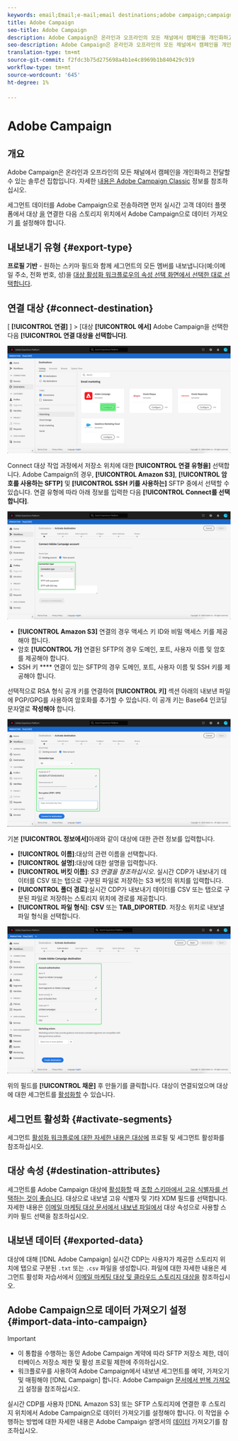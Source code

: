 ```yaml
---
keywords: email;Email;e-mail;email destinations;adobe campaign;campaign
title: Adobe Campaign
seo-title: Adobe Campaign
description: Adobe Campaign은 온라인과 오프라인의 모든 채널에서 캠페인을 개인화하고 전달할 수 있는 솔루션 집합입니다.
seo-description: Adobe Campaign은 온라인과 오프라인의 모든 채널에서 캠페인을 개인화하고 전달할 수 있는 솔루션 집합입니다.
translation-type: tm+mt
source-git-commit: f2fdc3b75d275698a4b1e4c8969b1b840429c919
workflow-type: tm+mt
source-wordcount: '645'
ht-degree: 1%

---
```



# Adobe Campaign

## 개요

Adobe Campaign은 온라인과 오프라인의 모든 채널에서 캠페인을 개인화하고 전달할 수 있는 솔루션 집합입니다. 자세한 [내용은 Adobe Campaign Classic](https://experienceleague.adobe.com/docs/campaign-classic/using/getting-started/starting-with-adobe-campaign/about-adobe-campaign-classic.html) 정보를 참조하십시오.

세그먼트 데이터를 Adobe Campaign으로 전송하려면 먼저 실시간 고객 데이터 플랫폼에서 대상 [을](#connect-destination) 연결한 다음 스토리지 위치에서 Adobe Campaign으로 데이터 가져오기 [를](#import-data-into-campaign) 설정해야 합니다.

## 내보내기 유형 {#export-type}

**프로필 기반** - 원하는 스키마 필드와 함께 세그먼트의 모든 멤버를 내보냅니다(예:이메일 주소, 전화 번호, 성)을 [대상 활성화 워크플로우의 속성 선택 화면에서 선택한 대로 선택합니다](../../ui/activate-destinations.md#select-attributes).

## 연결 대상 {#connect-destination}

[ **[!UICONTROL 연결]** ] > [대상 **[!UICONTROL 에서]** Adobe Campaign을 선택한 다음 **[!UICONTROL 연결 대상을 선택합니다]**.

![adobe campaign에 연결](../../assets/catalog/email-marketing/adobe-campaign/catalog.png)

Connect 대상 작업 과정에서 저장소 위치에 대한 **[!UICONTROL 연결 유형을]** 선택합니다. Adobe Campaign의 경우, **[!UICONTROL Amazon S3]**, **[!UICONTROL 암호를 사용하는 SFTP]** 및 **[!UICONTROL SSH 키를 사용하는]** SFTP 중에서 선택할 수 있습니다. 연결 유형에 따라 아래 정보를 입력한 다음 **[!UICONTROL Connect를 선택합니다]**.

![캠페인 설정 마법사](../../assets/catalog/email-marketing/adobe-campaign/connection-type.png)

- **[!UICONTROL Amazon S3]** 연결의 경우 액세스 키 ID와 비밀 액세스 키를 제공해야 합니다.
- 암호 **[!UICONTROL 가]** 연결된 SFTP의 경우 도메인, 포트, 사용자 이름 및 암호를 제공해야 합니다.
- SSH 키 **** 연결이 있는 SFTP의 경우 도메인, 포트, 사용자 이름 및 SSH 키를 제공해야 합니다.

선택적으로 RSA 형식 공개 키를 연결하여 **[!UICONTROL 키]** 섹션 아래의 내보낸 파일에 PGP/GPG를 사용하여 암호화를 추가할 수 있습니다. 이 공개 키는 Base64 인코딩 문자열로 **작성해야** 합니다.

![캠페인 정보 입력](../../assets/catalog/email-marketing/adobe-campaign/account-info.png)

기본 **[!UICONTROL 정보에서]**&#x200B;아래와 같이 대상에 대한 관련 정보를 입력합니다.
- **[!UICONTROL 이름]**:대상의 관련 이름을 선택합니다.
- **[!UICONTROL 설명]**:대상에 대한 설명을 입력합니다.
- **[!UICONTROL 버킷 이름]**: *S3 연결을 참조하십시오*. 실시간 CDP가 내보내기 데이터를 CSV 또는 탭으로 구분된 파일로 저장하는 S3 버킷의 위치를 입력합니다.
- **[!UICONTROL 폴더 경로]**:실시간 CDP가 내보내기 데이터를 CSV 또는 탭으로 구분된 파일로 저장하는 스토리지 위치에 경로를 제공합니다.
- **[!UICONTROL 파일 형식]**: **CSV** 또는 **TAB_DIPORTED**. 저장소 위치로 내보낼 파일 형식을 선택합니다.

![캠페인 기본 정보](../../assets/catalog/email-marketing/adobe-campaign/basic-information.png)

위의 필드를 **[!UICONTROL 채운]** 후 만들기를 클릭합니다. 대상이 연결되었으며 대상에 대한 세그먼트를 [활성화할](../../ui/activate-destinations.md) 수 있습니다.

## 세그먼트 활성화 {#activate-segments}

세그먼트 [활성화 워크플로에 대한 자세한 내용은 대상에](../../ui/activate-destinations.md) 프로필 및 세그먼트 활성화를 참조하십시오.

## 대상 속성 {#destination-attributes}

세그먼트를 Adobe Campaign 대상에 [활성화할](../../ui/activate-destinations.md) 때 [조합 스키마에서 고유 식별자를 선택하는 것이 좋습니다](../../../profile/home.md#profile-fragments-and-union-schemas). 대상으로 내보낼 고유 식별자 및 기타 XDM 필드를 선택합니다. 자세한 내용은 [이메일 마케팅 대상 문서에서 내보낸 파일에서](./overview.md#destination-attributes) 대상 속성으로 사용할 스키마 필드 선택을 참조하십시오.

## 내보낸 데이터 {#exported-data}

대상에 대해 [!DNL Adobe Campaign] 실시간 CDP는 사용자가 제공한 스토리지 위치에 탭으로 구분된 `.txt` 또는 `.csv` 파일을 생성합니다. 파일에 대한 자세한 내용은 세그먼트 활성화 자습서에서 [이메일 마케팅 대상 및 클라우드 스토리지 대상을](../../ui/activate-destinations.md#esp-and-cloud-storage) 참조하십시오.

## Adobe Campaign으로 데이터 가져오기 설정 {#import-data-into-campaign}

>[!IMPORTANT]
>
>- 이 통합을 수행하는 동안 Adobe Campaign 계약에 따라 SFTP 저장소 제한, 데이터베이스 저장소 제한 및 활성 프로필 제한에 주의하십시오.
>- 워크플로우를 사용하여 Adobe Campaign에서 내보낸 세그먼트를 예약, 가져오기 및 매핑해야 [!DNL Campaign] 합니다. Adobe Campaign [문서에서 반복 가져오기](https://experienceleague.adobe.com/docs/campaign-classic/using/automating-with-workflows/general-operation/importing-data.html#automating-with-workflows) 설정을 참조하십시오.



실시간 CDP를 사용자 [!DNL Amazon S3] 또는 SFTP 스토리지에 연결한 후 스토리지 위치에서 Adobe Campaign으로 데이터 가져오기를 설정해야 합니다. 이 작업을 수행하는 방법에 대한 자세한 내용은 Adobe Campaign 설명서의 [데이터](https://experienceleague.adobe.com/docs/campaign-classic/using/automating-with-workflows/general-operation/importing-data.html) 가져오기를 참조하십시오.
